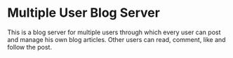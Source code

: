 # Multiple User Blog Server

This is a blog server for multiple users through which every user can post and manage his own blog articles. Other users can read, comment, like and follow the post.


